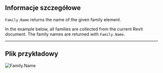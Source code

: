 ## Informacje szczegółowe
`Family.Name` returns the name of the given family element.

In the example below, all families are collected from the current Revit document. The family names are returned with `Family.Name`.
___
## Plik przykładowy

![Family.Name](./Revit.Elements.Family.Name_img.jpg)
